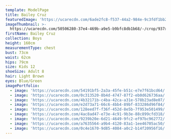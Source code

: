 ```yaml
---
template: ModelPage
title: Bailey Cruz
featuredImage: 'https://ucarecdn.com/6ade2fc8-f537-44a2-984e-9c3fdf1bb28e/'
imageThumbnail: >-
  https://ucarecdn.com/50506280-37e4-469b-a9e5-b9bfc8db1b68/-/crop/937x1369/242,0/-/preview/
firstName: Bailey Cruz
collection: Boys
height: 160cm
measurementType: chest
bust: 73cm
waist: 62cm
hips: 79cm
size: Kids 12
shoeSize: Adult 8
hair: Light Brown
eyes: Blue/Green
imagePortfolio:
  - image: 'https://ucarecdn.com/54191bf5-2a3a-45fe-b51c-e7e7f61bcd64/'
  - image: 'https://ucarecdn.com/0c313520-8b4d-4747-87f2-eb0d626736aa/'
  - image: 'https://ucarecdn.com/4b32171b-c4ba-42ca-a31e-578b23ad8e07/'
  - image: 'https://ucarecdn.com/e2d73a71-66c6-4bb4-89bf-833286d96f84/'
  - image: 'https://ucarecdn.com/128eed7f-f36f-452d-8e5b-7f953e501499/'
  - image: 'https://ucarecdn.com/4ac8ad47-e73e-4c91-9b3e-88c899cfd318/'
  - image: 'https://ucarecdn.com/9239b20e-6d21-4649-9fc2-ef97bc962772/'
  - image: 'https://ucarecdn.com/a7635564-a9b4-4120-83a1-1ee46705ac50/'
  - image: 'https://ucarecdn.com/0c4e1670-9d85-4084-a0c2-b14f20956f16/'
---
```



